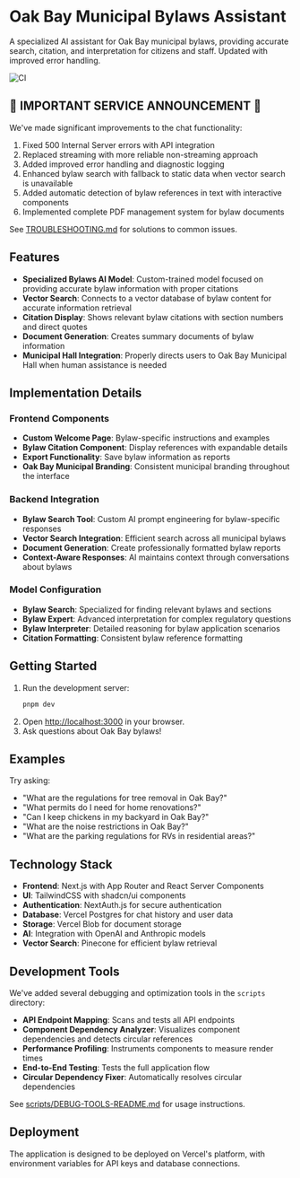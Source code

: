 # Oak Bay Municipal Bylaws Assistant

A specialized AI assistant for Oak Bay municipal bylaws, providing accurate search, citation, and interpretation for citizens and staff. Updated with improved error handling.

![CI](https://github.com/jdevop33/febchat/actions/workflows/ci.yml/badge.svg)

## 🚨 IMPORTANT SERVICE ANNOUNCEMENT 🚨

We've made significant improvements to the chat functionality:

1. Fixed 500 Internal Server errors with API integration
2. Replaced streaming with more reliable non-streaming approach
3. Added improved error handling and diagnostic logging
4. Enhanced bylaw search with fallback to static data when vector search is unavailable
5. Added automatic detection of bylaw references in text with interactive components
6. Implemented complete PDF management system for bylaw documents

See [TROUBLESHOOTING.md](./TROUBLESHOOTING.md) for solutions to common issues.

## Features

- **Specialized Bylaws AI Model**: Custom-trained model focused on providing accurate bylaw information with proper citations
- **Vector Search**: Connects to a vector database of bylaw content for accurate information retrieval
- **Citation Display**: Shows relevant bylaw citations with section numbers and direct quotes
- **Document Generation**: Creates summary documents of bylaw information
- **Municipal Hall Integration**: Properly directs users to Oak Bay Municipal Hall when human assistance is needed

## Implementation Details

### Frontend Components

- **Custom Welcome Page**: Bylaw-specific instructions and examples
- **Bylaw Citation Component**: Display references with expandable details
- **Export Functionality**: Save bylaw information as reports
- **Oak Bay Municipal Branding**: Consistent municipal branding throughout the interface

### Backend Integration

- **Bylaw Search Tool**: Custom AI prompt engineering for bylaw-specific responses
- **Vector Search Integration**: Efficient search across all municipal bylaws
- **Document Generation**: Create professionally formatted bylaw reports
- **Context-Aware Responses**: AI maintains context through conversations about bylaws

### Model Configuration

- **Bylaw Search**: Specialized for finding relevant bylaws and sections
- **Bylaw Expert**: Advanced interpretation for complex regulatory questions
- **Bylaw Interpreter**: Detailed reasoning for bylaw application scenarios
- **Citation Formatting**: Consistent bylaw reference formatting

## Getting Started

1. Run the development server:
   ```bash
   pnpm dev
   ```
2. Open [http://localhost:3000](http://localhost:3000) in your browser.
3. Ask questions about Oak Bay bylaws!

## Examples

Try asking:

- "What are the regulations for tree removal in Oak Bay?"
- "What permits do I need for home renovations?"
- "Can I keep chickens in my backyard in Oak Bay?"
- "What are the noise restrictions in Oak Bay?"
- "What are the parking regulations for RVs in residential areas?"

## Technology Stack

- **Frontend**: Next.js with App Router and React Server Components
- **UI**: TailwindCSS with shadcn/ui components
- **Authentication**: NextAuth.js for secure authentication
- **Database**: Vercel Postgres for chat history and user data
- **Storage**: Vercel Blob for document storage
- **AI**: Integration with OpenAI and Anthropic models
- **Vector Search**: Pinecone for efficient bylaw retrieval

## Development Tools

We've added several debugging and optimization tools in the `scripts` directory:

- **API Endpoint Mapping**: Scans and tests all API endpoints
- **Component Dependency Analyzer**: Visualizes component dependencies and detects circular references
- **Performance Profiling**: Instruments components to measure render times
- **End-to-End Testing**: Tests the full application flow
- **Circular Dependency Fixer**: Automatically resolves circular dependencies

See [scripts/DEBUG-TOOLS-README.md](./scripts/DEBUG-TOOLS-README.md) for usage instructions.

## Deployment

The application is designed to be deployed on Vercel's platform, with environment variables for API keys and database connections.
